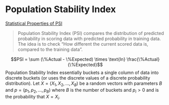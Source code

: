 # Population Stability Index
[Statistical Properties of PSI](http://www.stat.wmich.edu/naranjo/PSI.pdf )
> Population Stability Index (PSI) compares the distribution of predicted probability in scoring data with predicted probability in training data. The idea is to check “How different the current scored data is, compared to the training data”.

$$PSI = \sum (\%Actual - \%Expected) \times \text{ln} \frac{\%Actual}{\%Expected}$$Population Stability Index essentially buckets a single column of data into discrete buckets (or uses the discrete values of a discrete probability distribution). Let $X = (X_1, X_2, \dots, X_B)$ be a random vectors with parameters $B$ and $p = (p_1, p_2, \dots, p_B)$ where $B$ is the number of buckets and $p_i >0$ and is the probability that $X = X_i$.   
